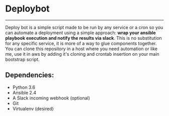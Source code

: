 # Deploybot
---


Deploy bot is a simple script made to be run by any service or a cron so you can automate a deployment using a simple approach: **wrap your ansible playbook execution and notify the results via slack**.
This is no substitution for any specific service, it is more of a way to glue components together. You can clone this repository in a host where you need automation or like me, use it in aws by adding it's cloning and crontab insertion on your main bootstrap script.

## Dependencies:

 * Python 3.6
 * Ansible 2.4
 * A Slack incoming webhook (optional)
 * Git
 * Virtualenv (desired)
